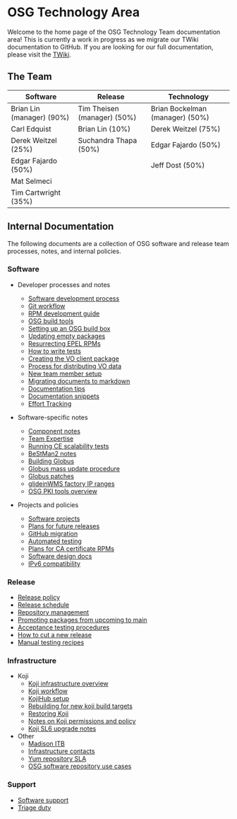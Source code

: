 OSG Technology Area
===================

Welcome to the home page of the OSG Technology Team documentation area! This is currently a work in progress as we migrate our TWiki documentation to GitHub. If you are looking for our full documentation, please visit the [TWiki](https://twiki.opensciencegrid.org/bin/view/SoftwareTeam/WebHome).

The Team
--------

| Software | Release | Technology |
| ----------------- | -- | -- |
| Brian Lin (manager) (90%) | Tim Theisen (manager) (50%) | Brian Bockelman (manager) (50%) |
| Carl Edquist | Brian Lin (10%) | Derek Weitzel (75%) |
| Derek Weitzel (25%) | Suchandra Thapa (50%) | Edgar Fajardo (50%) |
| Edgar Fajardo (50%) | | Jeff Dost (50%) |
| Mat Selmeci | | | Marian Zvada (25%)
| Tim Cartwright (35%) | | |

Internal Documentation
-------------------------

The following documents are a collection of OSG software and release team processes, notes, and internal policies.

### Software

- Developer processes and notes
    - [Software development process](https://twiki.opensciencegrid.org/bin/view/SoftwareTeam/SoftwareDevelopmentProcess)
    - [Git workflow](https://twiki.opensciencegrid.org/bin/view/SoftwareTeam/GitSoftwareDevWorkflow)
    - [RPM development guide](https://twiki.opensciencegrid.org/bin/view/SoftwareTeam/RPMDevelopmentGuide)
    - [OSG build tools](https://twiki.opensciencegrid.org/bin/view/SoftwareTeam/OSGBuildTools)
    - [Setting up an OSG build box](https://twiki.opensciencegrid.org/bin/view/SoftwareTeam/VDTRPMBuildBox)
    - [Updating empty packages](https://twiki.opensciencegrid.org/bin/view/SoftwareTeam/EmptyPackageProcedure)
    - [Resurrecting EPEL RPMs](https://twiki.opensciencegrid.org/bin/view/SoftwareTeam/ResurrectingEPELPackages)
    - [How to write tests](https://github.com/opensciencegrid/osg-test)
    - [Creating the VO client package](https://twiki.opensciencegrid.org/bin/view/SoftwareTeam/CreateVOClient)
    - [Process for distributing VO data](https://twiki.opensciencegrid.org/bin/view/SoftwareTeam/DistributingVOData)
    - [New team member setup](https://twiki.opensciencegrid.org/bin/view/SoftwareTeam/NewTeamMember)
    - [Migrating documents to markdown](software/markdown-migration.md)
    - [Documentation tips](https://twiki.opensciencegrid.org/bin/view/SoftwareTeam/WritingDocumentation)
    - [Documentation snippets](https://twiki.opensciencegrid.org/bin/view/Documentation/Release3/DocumentationSnippets)
    - [Effort Tracking](https://twiki.opensciencegrid.org/bin/view/SoftwareTeam/EffortTracking)

- Software-specific notes
    - [Component notes](https://twiki.opensciencegrid.org/bin/view/SoftwareTeam/ComponentHome)
    - [Team Expertise](https://twiki.opensciencegrid.org/bin/view/SoftwareTeam/TeamExpertise)
    - [Running CE scalability tests](https://twiki.opensciencegrid.org/bin/view/SoftwareTeam/CETestScaling)
    - [BeStMan2 notes](https://twiki.opensciencegrid.org/bin/view/SoftwareTeam/BestmanDevelopment)
    - [Building Globus](https://twiki.opensciencegrid.org/bin/view/SoftwareTeam/BuildingGlobus)
    - [Globus mass update procedure](https://twiki.opensciencegrid.org/bin/view/SoftwareTeam/GlobusMassUpdateProcedure)
    - [Globus patches](https://twiki.opensciencegrid.org/bin/view/SoftwareTeam/GlobusPatches)
    - [glideinWMS factory IP ranges](https://twiki.opensciencegrid.org/bin/view/SoftwareTeam/FactoryIPRanges)
    - [OSG PKI tools overview](https://twiki.opensciencegrid.org/bin/view/SoftwareTeam/PkiOverview)
- Projects and policies
    - [Software projects](https://twiki.opensciencegrid.org/bin/view/SoftwareTeam/Projects)
    - [Plans for future releases](https://twiki.opensciencegrid.org/bin/view/SoftwareTeam/ReleasePlanning)
    - [GitHub migration](https://twiki.opensciencegrid.org/bin/view/SoftwareTeam/GitHubMigrationProposal)
    - [Automated testing](https://twiki.opensciencegrid.org/bin/view/SoftwareTeam/TestingHome)
    - [Plans for CA certificate RPMs](https://twiki.opensciencegrid.org/bin/view/SoftwareTeam/RPMCAs)
    - [Software design docs](https://twiki.opensciencegrid.org/bin/view/SoftwareTeam/DesignDocs)
    - [IPv6 compatibility](https://twiki.opensciencegrid.org/bin/view/Trash/Sandbox/OperationsServicesIPv6CompatibilityTable)

### Release

- [Release policy](https://twiki.opensciencegrid.org/bin/view/SoftwareTeam/ReleasePolicy)
- [Release schedule](https://twiki.opensciencegrid.org/bin/view/SoftwareTeam/SoftwareReleaseSchedule)
- [Repository management](https://twiki.opensciencegrid.org/bin/view/SoftwareTeam/RepositoryManagement)
- [Promoting packages from upcoming to main](https://twiki.opensciencegrid.org/bin/view/SoftwareTeam/UpcomingToMain)
- [Acceptance testing procedures](https://twiki.opensciencegrid.org/bin/view/SoftwareTeam/AcceptanceTestingHome)
- [How to cut a new release](https://twiki.opensciencegrid.org/bin/view/SoftwareTeam/HowToCutRelease)
- [Manual testing recipes](https://twiki.opensciencegrid.org/bin/view/SoftwareTeam/TestingRecipes)

### Infrastructure

- Koji
    - [Koji infrastructure overview](https://twiki.opensciencegrid.org/bin/view/SoftwareTeam/KojiInfOverview)
    - [Koji workflow](https://twiki.opensciencegrid.org/bin/view/SoftwareTeam/KojiWorkflow)
    - [KojiHub setup](https://twiki.opensciencegrid.org/bin/view/SoftwareTeam/KojiHubSetup)
    - [Rebuilding for new koji build targets](https://twiki.opensciencegrid.org/bin/view/SoftwareTeam/KojiMassRebuilds)
    - [Restoring Koji](https://twiki.opensciencegrid.org/bin/view/SoftwareTeam/KojiRestoreRecipe)
    - [Notes on Koji permissions and policy](https://twiki.opensciencegrid.org/bin/view/SoftwareTeam/KojiPolicyWriting)
    - [Koji SL6 upgrade notes](https://twiki.opensciencegrid.org/bin/view/SoftwareTeam/KojiSL6Upgrade)
- Other
    - [Madison ITB](https://twiki.opensciencegrid.org/bin/view/SoftwareTeam/MadisonITB)
    - [Infrastructure contacts](https://twiki.opensciencegrid.org/bin/view/SoftwareTeam/InfSupportContacts)
    - [Yum repository SLA](https://twiki.opensciencegrid.org/bin/view/Operations/SoftwareRepoServiceLevelAgreement)
    - [OSG software repository use cases](https://twiki.opensciencegrid.org/bin/view/SoftwareTeam/SoftwareRepoUseCases)

### Support

- [Software support](https://twiki.opensciencegrid.org/bin/view/SoftwareTeam/SoftwareSupport)
- [Triage duty](https://twiki.opensciencegrid.org/bin/view/SoftwareTeam/TriageDuty)
